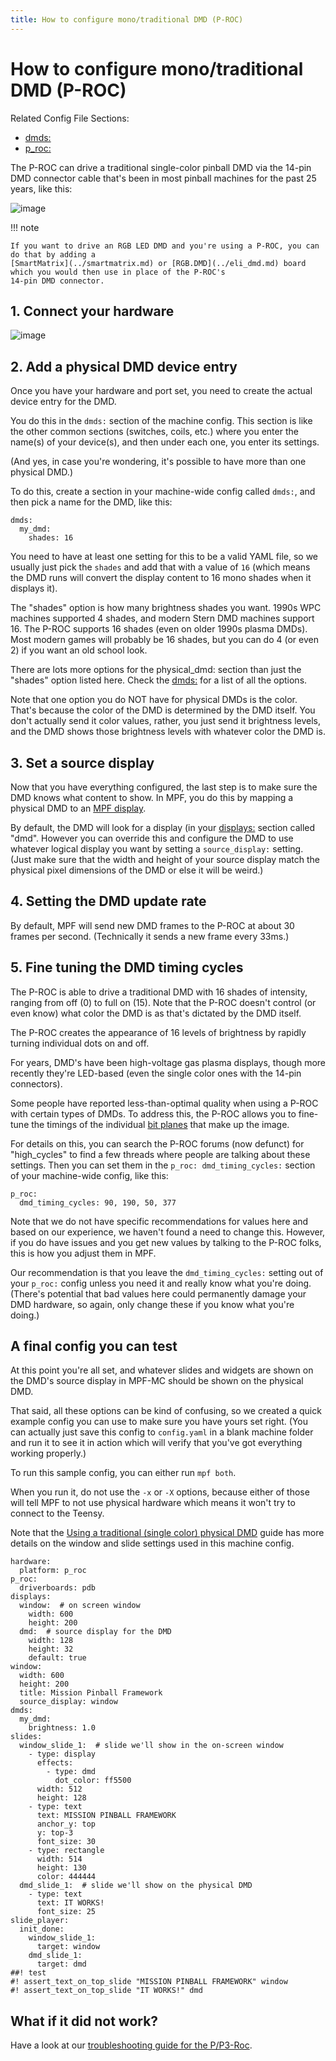 ```yaml
---
title: How to configure mono/traditional DMD (P-ROC)
---
```


# How to configure mono/traditional DMD (P-ROC)


Related Config File Sections:

* [dmds:](../../config/dmds.md)
* [p_roc:](../../config/p_roc.md)

The P-ROC can drive a traditional single-color pinball DMD via the
14-pin DMD connector cable that's been in most pinball machines for the
past 25 years, like this:

![image](/hardware/images/display_mono_dmd.jpg)

!!! note

    If you want to drive an RGB LED DMD and you're using a P-ROC, you can
    do that by adding a
    [SmartMatrix](../smartmatrix.md) or [RGB.DMD](../eli_dmd.md) board which you would then use in place of the P-ROC's
    14-pin DMD connector.

## 1. Connect your hardware

![image](/hardware/images/physical_dmd_in_backbox.jpg)

## 2. Add a physical DMD device entry

Once you have your hardware and port set, you need to create the actual
device entry for the DMD.

You do this in the `dmds:` section of the machine config. This section
is like the other common sections (switches, coils, etc.) where you
enter the name(s) of your device(s), and then under each one, you enter
its settings.

(And yes, in case you're wondering, it's possible to have more than
one physical DMD.)

To do this, create a section in your machine-wide config called `dmds:`,
and then pick a name for the DMD, like this:

``` mpf-config
dmds:
  my_dmd:
    shades: 16
```

You need to have at least one setting for this to be a valid YAML file,
so we usually just pick the `shades` and add that with a value of `16`
(which means the DMD runs will convert the display content to 16 mono
shades when it displays it).

The "shades" option is how many brightness shades you want. 1990s WPC
machines supported 4 shades, and modern Stern DMD machines support 16.
The P-ROC supports 16 shades (even on older 1990s plasma DMDs). Most
modern games will probably be 16 shades, but you can do 4 (or even 2) if
you want an old school look.

There are lots more options for the physical_dmd: section than just the
"shades" option listed here. Check the
[dmds:](../../config/dmds.md) for a list of all the
options.

Note that one option you do NOT have for physical DMDs is the color.
That's because the color of the DMD is determined by the DMD itself.
You don't actually send it color values, rather, you just send it
brightness levels, and the DMD shows those brightness levels with
whatever color the DMD is.

## 3. Set a source display

Now that you have everything configured, the last step is to make sure
the DMD knows what content to show. In MPF, you do this by mapping a
physical DMD to an
[MPF display](../../mc/displays/index.md).

By default, the DMD will look for a display (in your
[displays:](../../config/displays.md) section called "dmd".
However you can override this and configure the DMD to use whatever
logical display you want by setting a `source_display:` setting. (Just
make sure that the width and height of your source display match the
physical pixel dimensions of the DMD or else it will be weird.)

## 4. Setting the DMD update rate

By default, MPF will send new DMD frames to the P-ROC at about 30 frames
per second. (Technically it sends a new frame every 33ms.)

## 5. Fine tuning the DMD timing cycles

The P-ROC is able to drive a traditional DMD with 16 shades of
intensity, ranging from off (0) to full on (15). Note that the P-ROC
doesn't control (or even know) what color the DMD is as that's
dictated by the DMD itself.

The P-ROC creates the appearance of 16 levels of brightness by rapidly
turning individual dots on and off.

For years, DMD's have been high-voltage gas plasma displays, though
more recently they're LED-based (even the single color ones with the
14-pin connectors).

Some people have reported less-than-optimal quality when using a P-ROC
with certain types of DMDs. To address this, the P-ROC allows you to
fine-tune the timings of the individual [bit
planes](https://en.wikipedia.org/wiki/Bit_plane) that make up the image.

For details on this, you can search the P-ROC forums (now defunct) for
"high_cycles" to find a few threads where people are talking about
these settings. Then you can set them in the `p_roc: dmd_timing_cycles:`
section of your machine-wide config, like this:

``` mpf-config
p_roc:
  dmd_timing_cycles: 90, 190, 50, 377
```

Note that we do not have specific recommendations for values here and
based on our experience, we haven't found a need to change this.
However, if you do have issues and you get new values by talking to the
P-ROC folks, this is how you adjust them in MPF.

Our recommendation is that you leave the `dmd_timing_cycles:` setting
out of your `p_roc:` config unless you need it and really know what
you're doing. (There's potential that bad values here could
permanently damage your DMD hardware, so again, only change these if you
know what you're doing.)

## A final config you can test

At this point you're all set, and whatever slides and widgets are shown
on the DMD's source display in MPF-MC should be shown on the physical
DMD.

That said, all these options can be kind of confusing, so we created a
quick example config you can use to make sure you have yours set right.
(You can actually just save this config to `config.yaml` in a blank
machine folder and run it to see it in action which will verify that
you've got everything working properly.)

To run this sample config, you can either run `mpf both`.

When you run it, do not use the `-x` or `-X` options, because either of
those will tell MPF to not use physical hardware which means it won't
try to connect to the Teensy.

Note that the [Using a traditional (single color) physical DMD](../../mc/displays/dmd.md)
guide has more details on the window and slide settings used in this
machine config.

``` mpf-mc-config
hardware:
  platform: p_roc
p_roc:
  driverboards: pdb
displays:
  window:  # on screen window
    width: 600
    height: 200
  dmd:  # source display for the DMD
    width: 128
    height: 32
    default: true
window:
  width: 600
  height: 200
  title: Mission Pinball Framework
  source_display: window
dmds:
  my_dmd:
    brightness: 1.0
slides:
  window_slide_1:  # slide we'll show in the on-screen window
    - type: display
      effects:
        - type: dmd
          dot_color: ff5500
      width: 512
      height: 128
    - type: text
      text: MISSION PINBALL FRAMEWORK
      anchor_y: top
      y: top-3
      font_size: 30
    - type: rectangle
      width: 514
      height: 130
      color: 444444
  dmd_slide_1:  # slide we'll show on the physical DMD
    - type: text
      text: IT WORKS!
      font_size: 25
slide_player:
  init_done:
    window_slide_1:
      target: window
    dmd_slide_1:
      target: dmd
##! test
#! assert_text_on_top_slide "MISSION PINBALL FRAMEWORK" window
#! assert_text_on_top_slide "IT WORKS!" dmd
```

## What if it did not work?

Have a look at our
[troubleshooting guide for the P/P3-Roc](../../troubleshooting/index.md).
